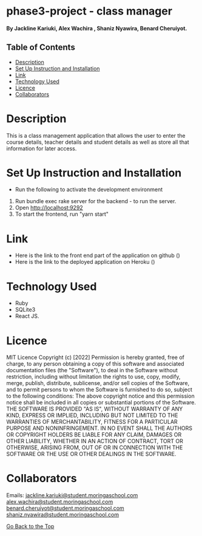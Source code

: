 # phase3-project - class manager

#### By Jackline Kariuki, Alex Wachira , Shaniz Nyawira, Benard Cheruiyot.

## Table of Contents

* [Description](#description)
* [Set Up Instruction and Installation](#set-up-instruction-and-installation)
* [Link](#link)
* [Technology Used](#technology-used)
* [Licence](#licence)
* [Collaborators](#collaborators)

# Description

This is a class management application that allows the user to enter the course details, teacher details and student details as well as store all that information for later access.

# Set Up Instruction and Installation

* Run the following to activate the development environment 
1. Run bundle exec rake server for the backend  - to run the server.
2. Open [http://localhost:9292](http://localhost:9292)
3. To start the frontend, run  "yarn start"

# Link

* Here is the link to the  front end part of the application on github ()
* Here is the link to the deployed application on Heroku ()

# Technology Used

* Ruby
* SQLite3
* React JS.

# Licence

MIT Licence
Copyright (c) [2022] 
Permission is hereby granted, free of charge, to any person obtaining a copy
of this software and associated documentation files (the "Software"), to deal
in the Software without restriction, including without limitation the rights
to use, copy, modify, merge, publish, distribute, sublicense, and/or sell
copies of the Software, and to permit persons to whom the Software is
furnished to do so, subject to the following conditions:
The above copyright notice and this permission notice shall be included in all
copies or substantial portions of the Software.
THE SOFTWARE IS PROVIDED "AS IS", WITHOUT WARRANTY OF ANY KIND, EXPRESS OR
IMPLIED, INCLUDING BUT NOT LIMITED TO THE WARRANTIES OF MERCHANTABILITY,
FITNESS FOR A PARTICULAR PURPOSE AND NONINFRINGEMENT. IN NO EVENT SHALL THE
AUTHORS OR COPYRIGHT HOLDERS BE LIABLE FOR ANY CLAIM, DAMAGES OR OTHER
LIABILITY, WHETHER IN AN ACTION OF CONTRACT, TORT OR OTHERWISE, ARISING FROM,
OUT OF OR IN CONNECTION WITH THE SOFTWARE OR THE USE OR OTHER DEALINGS IN THE
SOFTWARE.

# Collaborators

Emails: 
<jackline.kariuki@student.moringaschool.com>
<alex.wachira@student.moringaschool.com>
<benard.cheruiyot@student.moringaschool.com>
<shaniz.nyawira@student.moringaschool.com>

[Go Back to the Top](#phase3-project---class-manager)